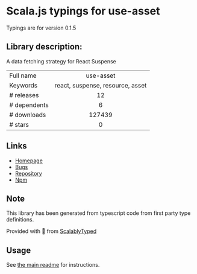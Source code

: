 
# Scala.js typings for use-asset

Typings are for version 0.1.5

## Library description:
A data fetching strategy for React Suspense

|                    |                 |
| ------------------ | :-------------: |
| Full name          | use-asset |
| Keywords           | react, suspense, resource, asset |
| # releases         | 12 |
| # dependents       | 6 |
| # downloads        | 127439 |
| # stars            | 0 |

## Links
- [Homepage](https://github.com/pmndrs/use-asset#readme)
- [Bugs](https://github.com/pmndrs/use-asset/issues)
- [Repository](https://github.com/pmndrs/use-asset)
- [Npm](https://www.npmjs.com/package/use-asset)
    


## Note
This library has been generated from typescript code from first party type definitions.

Provided with :purple_heart: from [ScalablyTyped](https://github.com/oyvindberg/ScalablyTyped)

## Usage
See [the main readme](../../readme.md) for instructions.


